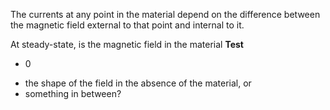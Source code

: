 The currents at any point in the material depend on the difference between the magnetic field external to that point and internal to it.

At steady-state, is the magnetic field in the material 
**Test**

* 0
- the shape of the field in the absence of the material, or 
- something in between?